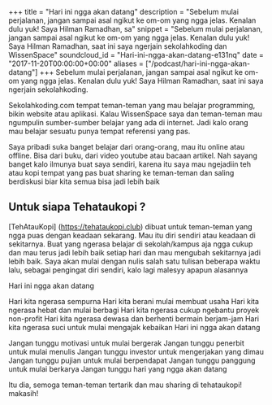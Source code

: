 +++
title = "Hari ini ngga akan datang"
description = "Sebelum mulai perjalanan, jangan sampai asal ngikut ke om-om yang ngga jelas. Kenalan dulu yuk! Saya Hilman Ramadhan, sa"
snippet = "Sebelum mulai perjalanan, jangan sampai asal ngikut ke om-om yang ngga jelas. Kenalan dulu yuk! Saya Hilman Ramadhan, saat ini saya ngerjain sekolahkoding dan WissenSpace"
soundcloud_id = "Hari-ini-ngga-akan-datang-e131nq"
date = "2017-11-20T00:00:00+00:00"
aliases = ["/podcast/hari-ini-ngga-akan-datang"]
+++ 
Sebelum mulai perjalanan, jangan sampai asal ngikut ke om-om yang ngga jelas. Kenalan dulu yuk! Saya Hilman Ramadhan, saat ini saya ngerjain sekolahkoding.

Sekolahkoding.com tempat teman-teman yang mau belajar programming, bikin website atau aplikasi. Kalau WissenSpace saya dan teman-teman mau ngumpulin sumber-sumber belajar yang ada di internet. Jadi kalo orang mau belajar sesuatu punya tempat referensi yang pas.    


Saya pribadi suka banget belajar dari orang-orang, mau itu online atau offline. Bisa dari buku, dari video youtube atau bacaan artikel. Nah sayang banget kalo ilmunya buat saya sendiri, karena itu saya mau ngejadiin teh atau kopi tempat yang pas buat sharing ke teman-teman dan saling berdiskusi biar kita semua bisa jadi lebih baik    

## Untuk siapa Tehataukopi ? 

[TehAtauKopi] (https://tehataukopi.club) dibuat untuk teman-teman yang ngga puas dengan keadaan sekarang. Mau itu diri sendiri atau keadaan di sekitarnya. Buat yang ngerasa belajar di sekolah/kampus aja ngga cukup dan mau terus jadi lebih baik setiap hari dan mau mengubah sekitarnya jadi lebih baik.    Saya akan mulai dengan nulis salah satu tulisan beberapa waktu lalu, sebagai pengingat diri sendiri, kalo lagi malesyy apapun alasannya    

Hari ini ngga akan datang  

Hari kita ngerasa sempurna 
Hari kita berani mulai membuat usaha 
Hari kita ngerasa hebat dan mulai berbagi
Hari kita ngerasa cukup ngebantu proyek non-profit 
Hari kita ngerasa dewasa dan berhenti bermain berjam-jam 
Hari kita ngerasa suci untuk mulai mengajak kebaikan 
Hari ini ngga akan datang    

Jangan tunggu motivasi untuk mulai bergerak 
Jangan tunggu penerbit untuk mulai menulis 
Jangan tunggu investor untuk mengerjakan yang dimau 
Jangan tunggu pujian untuk mulai berpendapat 
Jangan tunggu panggung untuk mulai berkarya 
Jangan tunggu hari yang ngga akan datang    

Itu dia, semoga teman-teman tertarik dan mau sharing di tehataukopi! makasih!